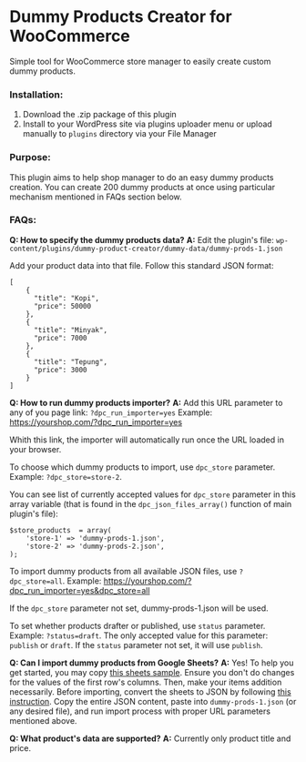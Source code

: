 # Dummy Products Creator for WooCommerce
Simple tool for WooCommerce store manager to easily create custom dummy products.

### Installation:

1. Download the .zip package of this plugin
2. Install to your WordPress site via plugins uploader menu or upload manually to `plugins` directory via your File Manager

### Purpose:

This plugin aims to help shop manager to do an easy dummy products creation. You can create 200 dummy products at once using particular mechanism mentioned in FAQs section below.

### FAQs:

**Q: How to specify the dummy products data?**
**A:** Edit the plugin's file: `wp-content/plugins/dummy-product-creator/dummy-data/dummy-prods-1.json`

Add your product data into that file. Follow this standard JSON format:

```
[
    {
      "title": "Kopi",
      "price": 50000
    },
    {
      "title": "Minyak",
      "price": 7000
    },
    {
      "title": "Tepung",
      "price": 3000
    }
]
```

**Q: How to run dummy products importer?**
**A:** Add this URL parameter to any of you page link: `?dpc_run_importer=yes`
Example: https://yourshop.com/?dpc_run_importer=yes

Whith this link, the importer will automatically run once the URL loaded in your browser.

To choose which dummy products to import, use `dpc_store` parameter. Example: `?dpc_store=store-2`.

You can see list of currently accepted values for `dpc_store` parameter in this array variable (that is found in the `dpc_json_files_array()` function of main plugin's file):

```
$store_products  = array( 
    'store-1' => 'dummy-prods-1.json',
    'store-2' => 'dummy-prods-2.json',
);
```

To import dummy products from all available JSON files, use `?dpc_store=all`. Example: https://yourshop.com/?dpc_run_importer=yes&dpc_store=all

If the `dpc_store` parameter not set, dummy-prods-1.json will be used.

To set whether products drafter or published, use `status` parameter. Example: `?status=draft`. The only accepted value for this parameter: `publish` or `draft`. If the `status` parameter not set, it will use `publish`.


**Q: Can I import dummy products from Google Sheets?**
**A:** Yes! To help you get started, you may copy [this sheets sample](https://docs.google.com/spreadsheets/d/1m4BEyoErivDbUAkll37Guax1qVfcQFLV7enIQhJyN44/edit?usp=sharing). Ensure you don't do changes for the values of the first row's columns. Then, make your items addition necessarily. Before importing, convert the sheets to JSON by following [this instruction](https://help.cloud.just-ai.com/en/aimylogic/publication_channels/google_tables/csv_to_json/). Copy the entire JSON content, paste into `dummy-prods-1.json` (or any desired file), and run import process with proper URL parameters mentioned above.

**Q: What product's data are supported?**
**A:** Currently only product title and price.